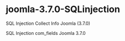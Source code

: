 # joomla-3.7.0-SQLinjection
SQL Injection Collect Info Joomla (3.7.0)

SQL Injection com_fields Joomla 3.7.0

